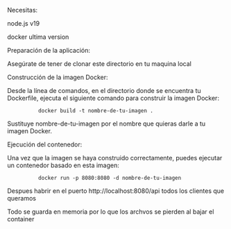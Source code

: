 Necesitas:

node.js v19

docker ultima version

Preparación de la aplicación:

Asegúrate de tener de clonar este directorio en tu maquina local 

Construcción de la imagen Docker:

Desde la línea de comandos, en el directorio donde se encuentra tu Dockerfile, ejecuta el siguiente comando para construir la imagen Docker:


              docker build -t nombre-de-tu-imagen .

Sustituye nombre-de-tu-imagen por el nombre que quieras darle a tu imagen Docker.

Ejecución del contenedor:

Una vez que la imagen se haya construido correctamente, puedes ejecutar un contenedor basado en esta imagen:

              docker run -p 8080:8080 -d nombre-de-tu-imagen


Despues habrir en el puerto http://localhost:8080/api todos los clientes que queramos

Todo se guarda en memoria por lo que los archvos se pierden al bajar el container
